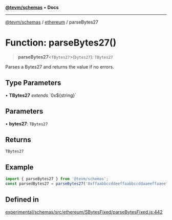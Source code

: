 [**@tevm/schemas**](../../README.md) • **Docs**

***

[@tevm/schemas](../../modules.md) / [ethereum](../README.md) / parseBytes27

# Function: parseBytes27()

> **parseBytes27**\<`TBytes27`\>(`bytes27`): `TBytes27`

Parses a Bytes27 and returns the value if no errors.

## Type Parameters

• **TBytes27** *extends* \`0x$\{string\}\`

## Parameters

• **bytes27**: `TBytes27`

## Returns

`TBytes27`

## Example

```ts
import { parseBytes27 } from '@tevm/schemas';
const parsedBytes27 = parseBytes27('0xffaabbccddeeffaabbccddaaeeffaaeeffbbccddccbbddbb');
```

## Defined in

[experimental/schemas/src/ethereum/SBytesFixed/parseBytesFixed.js:442](https://github.com/evmts/tevm-monorepo/blob/main/experimental/schemas/src/ethereum/SBytesFixed/parseBytesFixed.js#L442)
